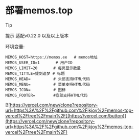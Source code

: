 # 部署memos.top

>[!tip] 
 提示
 适配v0.22.0 以及以上版本

环境变量:

```
MEMOS_HOST=https://memos.ee   # memos地址
MEMOS_USER_ID=1       # 用户ID
MEMOS_LIMIT=20       # 每页显示数量
MEMOS_TITTLE=提剑追梦 # 标题
MEMOS_HEAD=          # 头部支持HTML代码
MEMOS_MENU=          # 菜单支持HTML代码
MEMOS_ICON=          # 图标
MEMOS_FOOTER=        #底部支持HTML代码
```

[![https://vercel.com/new/clone?repository-url=https%3A%2F%2Fgithub.com%2Fjkjoy%2Fmemos-top-vercel%2Ftree%2Fmain%2F](https://vercel.com/button)](https://vercel.com/new/clone?repository-url=https%3A%2F%2Fgithub.com%2Fjkjoy%2Fmemos-top-vercel%2Ftree%2Fmain%2F)
